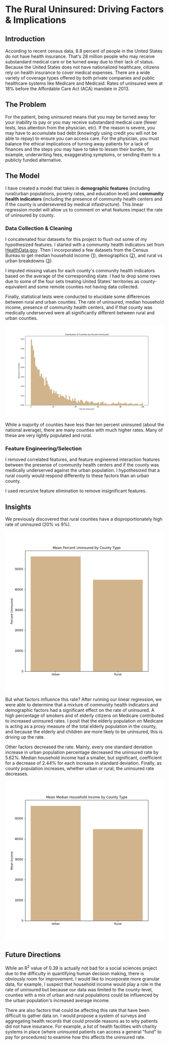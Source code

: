 # The Rural Uninsured: Driving Factors & Implications

## Introduction

According to recent census data, 8.8 percent of people in the United States do not have health insurance. That's 28 million people who may receive substandard medical care or be turned away due to their lack of status. Because the United States does not have nationalized healthcare, citizens rely on health insurance to cover medical expenses. There are a wide variety of coverage types offered by both private companies and public healthcare systems like Medicare and Medicaid. Rates of uninsured were at 18% before the Affordable Care Act (ACA) mandate in 2013. 

## The Problem

For the patient, being uninsured means that you may be turned away for your inability to pay or you may receive substandard medical care (fewer tests, less attention from the physician, etc). If the reason is severe, you may have to accumulate bad debt (knowingly using credit you will not be able to repay) to ensure you can access care. For the physician, you must balance the ethical implications of turning away patients for a lack of finances and the steps you may have to take to lessen their burden, for example, underwriting fees, exaggerating symptoms, or sending them to a publicly funded alternative. 

## The Model

I have created a model that takes in **demographic features** (including rural/urban populations, poverty rates, and education level) and **community health indicators** (including the presence of community health centers and if the county is undersevered by medical infastructure). This linear regression model will allow us to comment on what features impact the rate of uninsured by county. 

### Data Collection & Cleaning

I concatenated four datasets for this project to flush out some of my hypothesized features. I started with a community health indicators set from [HealthData.gov](https://healthdata.gov/dataset/community-health-status-indicators-chsi-combat-obesity-heart-disease-and-cancer). Then I incorporated a few datasets from the Census Bureau to get median household income ([1](https://www.census.gov/topics/income-poverty/income/data/tables.html)), demographics ([2](https://data.world/exercises/linear-regression-exercise-1)), and rural vs urban breakdowns ([3](https://www.census.gov/programs-surveys/geography/guidance/geo-areas/urban-rural/2010-urban-rural.html)).

I imputed missing values for each county's community health indicators based on the average of the corresponding state. I had to drop some rows due to some of the four sets treating United States' territories as county-equivalent and some remote counties not having data collected. 

Finally, statistical tests were conducted to elucidate some differences between rural and urban counties. The rate of uninsured, median household income, presence of community health centers, and if that county was medically underserved were all significantly different between rural and urban counties.

![](Images/uninsured_county.png) 

While a majority of counties have less than ten percent uninsured (about the national average), there are many counties with much higher rates. Many of these are very lightly populated and rural. 

### Feature Engineering/Selection

I removed correlated features, and feature engineered interaction features between the presense of community health centers and if the county was medically underserved against the urban population. I hypothesized that a rural county would respond differently to these factors than an urban county. 

I used recursive feature elimination to remove insignificant features. 
 
## Insights

We previously discovered that rural counties have a disproportionately high rate of uninsured (20% vs 9%). 

![](Images/uninsured_rural_urban.png) 

But what factors influence this rate? After running our linear regression, we were able to determine that a mixture of community health indicators and demographic factors had a significant effect on the rate of uninsured. A high percentage of smokers and of elderly citizens on Medicare contributed to increased uninsured rates. I posit that the elderly population on Medicare is acting as a proxy measure of the total elderly population in the county, and because the elderly and children are more likely to be uninsured, this is driving up the rate. 

Other factors decreased the rate. Mainly, every one standard deviation increase in urban population percentage decreased the uninsured rate by 5.62%. Median household income had a smaller, but significant, coefficient for a decrease of 2.44% for each increase in standard deviation. Finally, as county population increases, whether urban or rural, the uninsured rate decreases. 

![](Images/income_county.png) 

## Future Directions

While an R<sup>2</sup> value of 0.39 is actually not bad for a social sciences project due to the difficulty in quantifying human decision making, there is obviously room for improvement. I would like to incorporate more granular data, for example, I suspect that household income would play a role in the rate of uninsured but because our data was limited to the county-level, counties with a mix of urban and rural populations could be influenced by the urban population's increased average income. 

There are also factors that could be affecting this rate that have been difficult to gather data on. I would propose a system of surveys and aggregating health records that could provide reasons as to why patients did not have insurance. For example, a list of health facilities with charity systems in place (where uninsured patients can access a general "fund" to pay for procedures) to examine how this affects the uninsured rate.